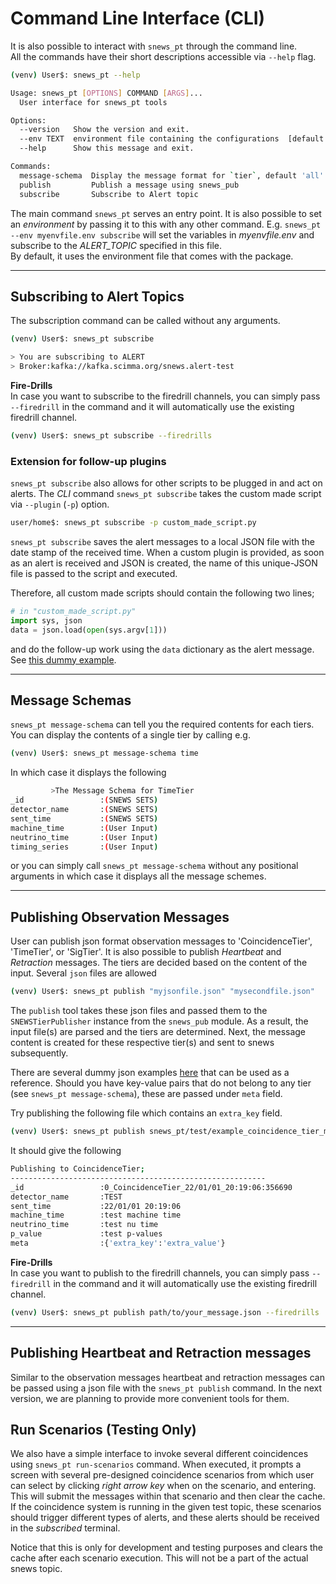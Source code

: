# Command Line Interface (CLI)

It is also possible to interact with `snews_pt` through the command line. <br>
All the commands have their short descriptions accessible via `--help` flag. 
```bash
(venv) User$: snews_pt --help 
```
```bash
Usage: snews_pt [OPTIONS] COMMAND [ARGS]...
  User interface for snews_pt tools

Options:
  --version   Show the version and exit.
  --env TEXT  environment file containing the configurations  [default: (auxiliary/test-config.env)]
  --help      Show this message and exit.

Commands:
  message-schema  Display the message format for `tier`, default 'all'
  publish         Publish a message using snews_pub
  subscribe       Subscribe to Alert topic 
```
The main command `snews_pt` serves an entry point. It is also possible to set an _environment_ by passing it to this with any other command. 
E.g. `snews_pt --env myenvfile.env subscribe` will set the variables in _myenvfile.env_  and subscribe to the _ALERT_TOPIC_ specified in this file. <br>
By default, it uses the environment file that comes with the package.

---
## Subscribing to Alert Topics
The subscription command can be called without any arguments.
```bash 
(venv) User$: snews_pt subscribe 
```
```bash
> You are subscribing to ALERT 
> Broker:kafka://kafka.scimma.org/snews.alert-test
```

**Fire-Drills**<br>
In case you want to subscribe to the firedrill channels, you can simply pass `--firedrill` in the command
and it will automatically use the existing firedrill channel.
```bash 
(venv) User$: snews_pt subscribe --firedrills
```

### Extension for follow-up plugins 
`snews_pt subscribe` also allows for other scripts to be plugged in and act on alerts. The *CLI* command `snews_pt subscribe` takes the custom made script via `--plugin` (`-p`) option.

```bash 
user/home$: snews_pt subscribe -p custom_made_script.py
```

`snews_pt subscribe` saves the alert messages to a local JSON file with the date stamp of the received time. When a custom plugin is provided, as soon as an alert is received and JSON is created, the name of this unique-JSON file is passed to the script and executed.

Therefore, all custom made scripts should contain the following two lines;

```python
# in "custom_made_script.py"
import sys, json
data = json.load(open(sys.argv[1]))
```
and do the follow-up work using the `data` dictionary as the alert message. See [this dummy example](https://github.com/SNEWS2/SNEWS_Publishing_Tools/blob/plug-in-scripts/SNEWS_PT/test/random_plugin.py).


---
## Message Schemas
`snews_pt message-schema` can tell you the required contents for each tiers. You can display the contents of a single tier by calling e.g.
```bash
(venv) User$: snews_pt message-schema time
```
In which case it displays the following
```bash
         >The Message Schema for TimeTier 
_id                 :(SNEWS SETS)
detector_name       :(SNEWS SETS)
sent_time           :(SNEWS SETS)
machine_time        :(User Input)
neutrino_time       :(User Input)
timing_series       :(User Input)  
```
or you can simply call `snews_pt message-schema` without any positional arguments in which case it displays all the message schemes. <br>

---

## Publishing Observation Messages
User can publish json format observation messages to 'CoincidenceTier', 'TimeTier', or 'SigTier'. It is also possible to publish _Heartbeat_ and _Retraction_ messages.
The tiers are decided based on the content of the input. Several `json` files are allowed

```bash
(venv) User$: snews_pt publish "myjsonfile.json" "mysecondfile.json"
```
The `publish` tool takes these json files and passed them to the `SNEWSTierPublisher` instance from the `snews_pub` module. As a result, the input file(s) are parsed and the tiers are determined. Next, the message content is created for these respective tier(s) and sent to snews subsequently. 

There are several dummy json examples [here](../test/) that can be used as a reference. Should you have key-value pairs that do not belong to any tier (see `snews_pt message-schema`), these are passed under `meta` field.

Try publishing the following file which contains an `extra_key` field.
```bash
(venv) User$: snews_pt publish snews_pt/test/example_coincidence_tier_message.json
```

It should give the following
```bash
Publishing to CoincidenceTier;
---------------------------------------------------------
_id                 :0_CoincidenceTier_22/01/01_20:19:06:356690
detector_name       :TEST
sent_time           :22/01/01 20:19:06
machine_time        :test machine time
neutrino_time       :test nu time
p_value             :test p-values 
meta                :{'extra_key':'extra_value'}
```

**Fire-Drills**<br>
In case you want to publish to the firedrill channels, you can simply pass `--firedrill` in the command
and it will automatically use the existing firedrill channel.
```bash 
(venv) User$: snews_pt publish path/to/your_message.json --firedrills
```

----

## Publishing Heartbeat and Retraction messages

Similar to the observation messages heartbeat and retraction messages can be passed using a json file with the `snews_pt publish` command. In the next version, we are planning to provide more convenient tools for them.

## Run Scenarios (Testing Only)

We also have a simple interface to invoke several different coincidences using `snews_pt run-scenarios` command. When executed, it prompts a screen with several pre-designed coincidence scenarios from which user can select by clicking _right arrow key_ when on the scenario, and entering. This will submit the messages within that scenario and then clear the cache. If the coincidence system is running in the given test topic, these scenarios should trigger different types of alerts, and these alerts should be received in the _subscribed_ terminal. 

Notice that this is only for development and testing purposes and clears the cache after each scenario execution. This will not be a part of the actual snews topic.












